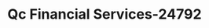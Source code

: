 ---
f_zip-code: 84041
f_state-code: UT
title: Qc Financial Services-24792
f_phone: 801-525-6407
f_city-only: Layton
f_address: 1969 North Main Street Layton
f_location-unique-id: '24792'
slug: qc-financial-services-24792
updated-on: '2024-05-30T13:46:58.046Z'
created-on: '2024-05-30T13:36:59.803Z'
published-on: '2024-05-30T13:54:32.469Z'
f_city-state: cms/city/layton-ut.md
f_company: cms/company/qc-financial-services.md
f_state: cms/state/utah.md
layout: '[payday-loan].html'
tags: payday-loan
---